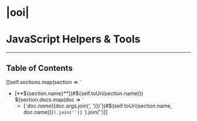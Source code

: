 <a name="contents"></a>

# |ooi|
# JavaScript Helpers & Tools

---

## Table of Сontents

[[self.sections.map(section => `
- [**${section.name}**](#${self.toUri(section.name)})
  ${section.docs.map(doc => `
  - [\`${doc.name}(${doc.args.join(', ')})\`](#${self.toUri(section.name, doc.name)})`).join('')}
`).join('')]]

